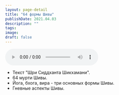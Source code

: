 ```yaml
---
layout: page-detail
title: "64 формы Шивы"
publishDate: 2021.04.03
description: ""
tags:
image:
draft: false
---
```


<audio title="2021.04.03 - 64 формы Шивы.mp3" src="/upload/iblock/974/974618e5f8a0c20210009f5dd4260945.mp3" controls=""></audio>

* Текст "Шри Сиддханта Шикхамани".
* 64 мурти Шивы.
* Йога, бхога, вира - три основных формы Шивы.
* Гневные аспекты Шивы.

  
